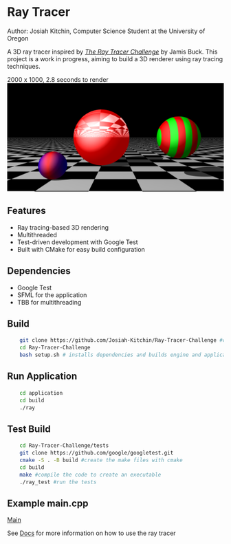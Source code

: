 # Ray Tracer
Author: Josiah Kitchin, Computer Science Student at the University of Oregon

A 3D ray tracer inspired by *[The Ray Tracer Challenge](https://www.oreilly.com/library/view/the-ray-tracer/9781680506778/)* by Jamis Buck. This project is a work in progress, aiming to build a 3D renderer using ray tracing techniques.



2000 x 1000, 2.8 seconds to render 
![My Image](images/spheres.png)




## Features
- Ray tracing-based 3D rendering
- Multithreaded 
- Test-driven development with Google Test
- Built with CMake for easy build configuration

## Dependencies 

- Google Test 
- SFML for the application 
- TBB for multithreading 



## Build 
```bash
    git clone https://github.com/Josiah-Kitchin/Ray-Tracer-Challenge #clone the repo 
    cd Ray-Tracer-Challenge 
    bash setup.sh # installs dependencies and builds engine and application
```

## Run Application 
```bash
    cd application
    cd build
    ./ray
```

## Test Build
```bash
    cd Ray-Tracer-Challenge/tests
    git clone https://github.com/google/googletest.git
    cmake -S . -B build #create the make files with cmake 
    cd build
    make #compile the code to create an executable 
    ./ray_test #run the tests 
```

## Example main.cpp
[Main](application/src/main.cpp)


See [Docs](docs) for more information on how to use the ray tracer





